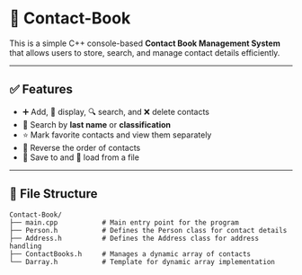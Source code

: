 # 📒 Contact-Book

This is a simple C++ console-based **Contact Book Management System** that allows users to store, search, and manage contact details efficiently.

---

## ✅ Features

- ➕ Add, 🧾 display, 🔍 search, and ❌ delete contacts  
- 🔎 Search by **last name** or **classification**  
- ⭐ Mark favorite contacts and view them separately  
- 🔁 Reverse the order of contacts  
- 💾 Save to and 📂 load from a file  

---

## 📁 File Structure

```
Contact-Book/
├── main.cpp           # Main entry point for the program
├── Person.h           # Defines the Person class for contact details
├── Address.h          # Defines the Address class for address handling
├── ContactBooks.h     # Manages a dynamic array of contacts
└── Darray.h           # Template for dynamic array implementation
```
